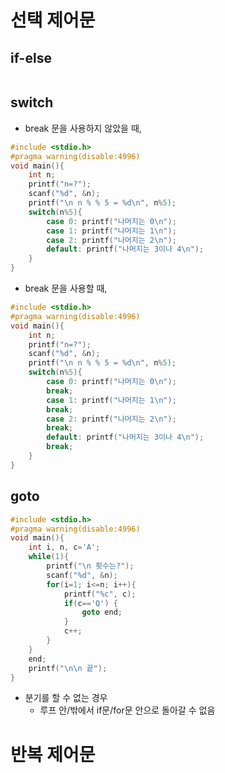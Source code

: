 # 선택 제어문

## if-else

```c


```



## switch

- break 문을 사용하지 않았을 때,
```c 
#include <stdio.h>
#pragma warning(disable:4996)
void main(){
    int n;
    printf("n=?");
    scanf("%d", &n);
    printf("\n n % % 5 = %d\n", n%5);
    switch(n%5){
        case 0: printf("나머지는 0\n");
        case 1: printf("나머지는 1\n");
        case 2: printf("나머지는 2\n");
        default: printf("나머지는 3이나 4\n");
    }
}
```

- break 문을 사용할 때,
```c 
#include <stdio.h>
#pragma warning(disable:4996)
void main(){
    int n;
    printf("n=?");
    scanf("%d", &n);
    printf("\n n % % 5 = %d\n", n%5);
    switch(n%5){
        case 0: printf("나머지는 0\n");
        break;
        case 1: printf("나머지는 1\n");
        break;
        case 2: printf("나머지는 2\n");
        break;
        default: printf("나머지는 3이나 4\n");
        break;
    }
}
```

## goto
```c 
#include <stdio.h>
#pragma warning(disable:4996)
void main(){
    int i, n, c='A';
    while(1){
        printf("\n 횟수는?");
        scanf("%d", &n);
        for(i=1; i<=n; i++){
            printf("%c", c);
            if(c=='Q') {
                goto end;
            }
            c++;
        }
    }
    end;
    printf("\n\n 끝");
}
```

- 분기를 할 수 없는 경우
    - 루프 안/밖에서 if문/for문 안으로 돌아갈 수 없음


# 반복 제어문

## 